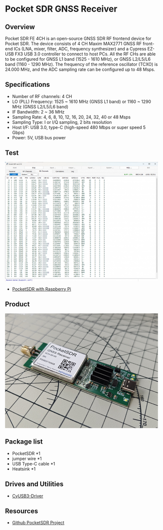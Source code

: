 # Pocket SDR GNSS Receiver

## Overview

Pocket SDR FE 4CH is an open-source GNSS SDR RF frontend device for Pocket SDR.
The device consists of 4 CH Maxim MAX2771 GNSS RF front-end ICs (LNA, mixer, filter, ADC, frequency synthesizer) and a Cypress EZ-USB FX3 USB 3.0 controller to connect to host PCs.
All the RF CHs are able to be configured for GNSS L1 band (1525 - 1610 MHz), or GNSS L2/L5/L6 band (1160 - 1290 MHz).
The frequency of the reference oscillator (TCXO) is 24.000 MHz, and the ADC sampling rate can be configured up to 48 Msps.

## Specifications

- Number of RF channels: 4 CH
- LO (PLL) Frequency: 1525 ~ 1610 MHz (GNSS L1 band) or 1160 ~ 1290 MHz (GNSS L2/L5/L6 band)
- IF Bandwidth: 2 ~ 36 MHz
- Sampling Rate: 4, 6, 8, 10, 12, 16, 20, 24, 32, 40 or 48 Msps
- Sampling Type: I or I/Q sampling, 2 bits resolution
- Host I/F: USB 3.0, type-C (high-speed 480 Mbps or super speed 5 Gbps)
- Power: 5V, USB bus power

## Test

![PocketSDR test](../images/gnss/pocketsdr/Pocketsdr-test-01.png)

- [PocketSDR with Raspberry Pi](../gnss/pocketsdr_with_raspberrypi)

## Product

![PocketSDR](../images/gnss/pocketsdr/Pocketsdr-main-02.png)

## Package list

- PocketSDR *1
- jumper wire *1
- USB Type-C cable *1
- Heatsink *1

## Drives and Utilities

- [CyUSB3-Driver](../assets/driver/CyUSB3-Driver.zip)

## Resources
- [Github PocketSDR Project](https://github.com/tomojitakasu/PocketSDR)
